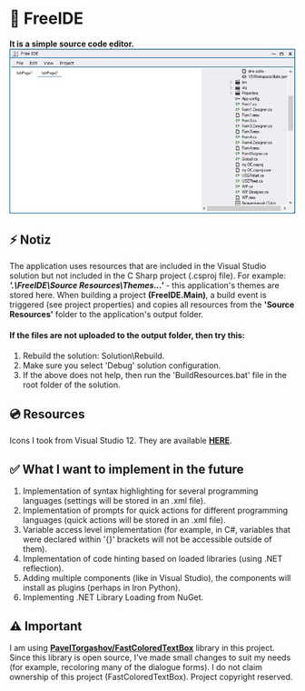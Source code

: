 # 📒 FreeIDE
<strong>It is a simple source code editor.</strong>
![Image alt](https://github.com/aleksandrresetnikov/FreeIDE/blob/main/Screenshots/Screenshot_base(beta%20version).jpg)

## ⚡ Notiz
The application uses resources that are included in the Visual Studio solution but not included in the C Sharp project (.csproj file). For example: <strong><i>'.\FreeIDE\Source Resources\Themes\...'</i></strong> - this application's themes are stored here. When building a project <strong>(FreeIDE.Main)</strong>, a build event is triggered (see project properties) and copies all resources from the <strong>'Source Resources'</strong> folder to the application's output folder.

#### If the files are not uploaded to the output folder, then try this:
1. Rebuild the solution: Solution\Rebuild.
2. Make sure you select 'Debug' solution configuration.
3. If the above does not help, then run the 'BuildResources.bat' file in the root folder of the solution.

## 💿 Resources
Icons I took from Visual Studio 12. They are available <strong><a href="https://www.microsoft.com/en-us/download/details.aspx?id=35825">HERE</a></strong>.

## ✅ What I want to implement in the future
1. Implementation of syntax highlighting for several programming languages (settings will be stored in an .xml file).
2. Implementation of prompts for quick actions for different programming languages (quick actions will be stored in an .xml file).
3. Variable access level implementation (for example, in C#, variables that were declared within '{}' brackets will not be accessible outside of them).
4. Implementation of code hinting based on loaded libraries (using .NET reflection).
5. Adding multiple components (like in Visual Studio), the components will install as plugins (perhaps in Iron Python).
6. Implementing .NET Library Loading from NuGet.

## ⚠️ Important
I am using <strong><a href="https://github.com/PavelTorgashov/FastColoredTextBox">PavelTorgashov/FastColoredTextBox</a></strong> library in this project. Since this library is open source, I've made small changes to suit my needs (for example, recoloring many of the dialogue forms). I do not claim ownership of this project (FastColoredTextBox). Project copyright reserved.
